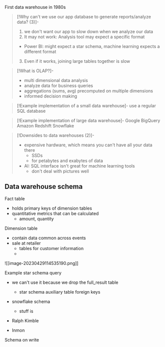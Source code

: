 First data warehouse in 1980s

>[!Why can't we use our app database to generate reports/analyze data? (3)]-
>1. we don't want our app to slow down when we analyze our data
>2. It may not work: Analysis tool may expect a specific format
>	- Power BI: might expect a star schema, machine learning expects a different format
>3. Even if it works, joining large tables together is slow

>[!What is OLAP?]-
>- multi dimensional data analysis
>- analyze data for business queries
>- aggregations (sums, avg) precomputed on multiple dimensions
>- informed decision making

>[!Example implementation of a small data warehouse]-
>use a regular SQL database

>[!Example implementation of large data warehouse]-
>Google BigQuery
>Amazon Redshift
>Snowflake

>[!Downsides to data warehouses (2)]-
> - expensive hardware, which means you can't have all your data there
> 	- SSDs
> 	- for petabytes and exabytes of data
>- AI: SQL interface isn't great for machine learning tools
>	- don't deal with pictures well

## Data warehouse schema


Fact table
- holds primary keys of dimension tables
- quantitative metrics that can be calculated
	- amount, quantity


Dimension table
- contain data common across events
- sale at retailer
	- tables for customer information
	- 

![[image-20230429114535190.png]]

Example star schema query


- we can't use it because we drop the full_result table
	- star schema auxiliary table foreign keys

- snowflake schema
	- stuff is 

- Ralph Kimble
- Inmon


Schema on write
